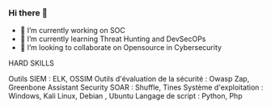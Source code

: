 ### Hi there 👋


- 🔭 I’m currently working on SOC
- 🌱 I’m currently learning Threat Hunting and DevSecOPs
- 👯 I’m looking to collaborate on Opensource in Cybersecurity

HARD SKILLS

Outils SIEM : ELK, OSSIM
Outils d'évaluation de la sécurité : Owasp Zap, Greenbone Assistant Security
SOAR : Shuffle, Tines
Système d'exploitation : Windows, Kali Linux, Debian , Ubuntu
Langage de script : Python, Php

